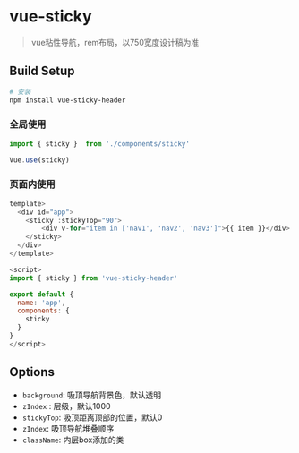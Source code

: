 # vue-sticky

> vue粘性导航，rem布局，以750宽度设计稿为准

## Build Setup

``` bash
# 安装
npm install vue-sticky-header
```

### 全局使用
```js
import { sticky }  from './components/sticky'

Vue.use(sticky)
```

### 页面内使用
```js
template>
  <div id="app">
    <sticky :stickyTop="90">
        <div v-for="item in ['nav1', 'nav2', 'nav3']">{{ item }}</div>
    </sticky>
  </div>
</template>

<script>
import { sticky } from 'vue-sticky-header'

export default {
  name: 'app',
  components: {
    sticky
  }
}
</script>
```


## Options
* `background`: 吸顶导航背景色，默认透明
* `zIndex` : 层级，默认1000
* `stickyTop`: 吸顶距离顶部的位置，默认0
* `zIndex`: 吸顶导航堆叠顺序
* `className`: 内层box添加的类
